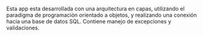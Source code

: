 Esta app esta desarrollada con una arquitectura en capas, utilizando el paradigma de programación orientado a objetos,
y realizando una conexión hacia una base de datos SQL.
Contiene manejo de excepciones y validaciones.
